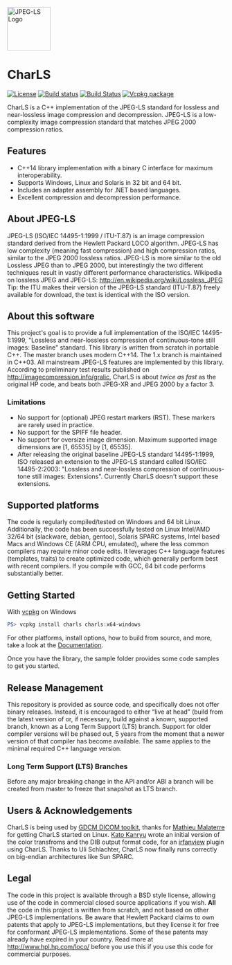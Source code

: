 
<img src="https://raw.githubusercontent.com/team-charls/charls/master/doc/jpeg_ls_logo.png" alt="JPEG-LS Logo" width="100"/>

# CharLS

[![License](https://img.shields.io/badge/License-BSD%203--Clause-blue.svg)](https://raw.githubusercontent.com/team-charls/charls/master/LICENSE.md)
[![Build status](https://ci.appveyor.com/api/projects/status/yq0naf3v2m8nfa8r/branch/master?svg=true)](https://ci.appveyor.com/project/vbaderks/charls/branch/master)
[![Build Status](https://travis-ci.org/team-charls/charls.svg?branch=master)](https://travis-ci.org/team-charls/charls)
[![Vcpkg package](https://repology.org/badge/version-for-repo/vcpkg/charls.svg)](https://repology.org/metapackage/charls)

CharLS is a C++ implementation of the JPEG-LS standard for lossless and near-lossless image compression and decompression.
JPEG-LS is a low-complexity image compression standard that matches JPEG 2000 compression ratios.

## Features

* C++14 library implementation with a binary C interface for maximum interoperability.
* Supports Windows, Linux and Solaris in 32 bit and 64 bit.
* Includes an adapter assembly for .NET based languages.
* Excellent compression and decompression performance.

## About JPEG-LS

JPEG-LS (ISO/IEC 14495-1:1999 / ITU-T.87) is an image compression standard derived from the Hewlett Packard LOCO algorithm. JPEG-LS has low complexity (meaning fast compression) and high compression ratios, similar to the JPEG 2000 lossless ratios. JPEG-LS is more similar to the old Lossless JPEG than to JPEG 2000, but interestingly the two different techniques result in vastly different performance characteristics.
Wikipedia on lossless JPEG and JPEG-LS: <http://en.wikipedia.org/wiki/Lossless_JPEG>
Tip: the ITU makes their version of the JPEG-LS standard (ITU-T.87) freely available for download, the text is identical with the ISO version.

## About this software

This project's goal is to provide a full implementation of the ISO/IEC 14495-1:1999, "Lossless and near-lossless compression of continuous-tone still images: Baseline" standard. This library is written from scratch in portable C++. The master branch uses modern C++14. The 1.x branch is maintained in C++03. All mainstream JPEG-LS features are implemented by this library.
According to preliminary test results published on http://imagecompression.info/gralic, CharLS is about *twice as fast* as the original HP code, and beats both JPEG-XR and JPEG 2000 by a factor 3.

### Limitations

* No support for (optional) JPEG restart markers (RST). These markers are rarely used in practice.
* No support for the SPIFF file header.
* No support for oversize image dimension. Maximum supported image dimensions are [1, 65535] by [1, 65535].
* After releasing the original baseline JPEG-LS standard 14495-1:1999, ISO released an extension to the JPEG-LS standard called ISO/IEC 14495-2:2003: "Lossless and near-lossless compression of continuous-tone still images: Extensions". Currently CharLS doesn't support these extensions.

## Supported platforms

The code is regularly compiled/tested on Windows and 64 bit Linux. Additionally, the code has been successfully tested on Linux Intel/AMD 32/64 bit (slackware, debian, gentoo), Solaris SPARC systems, Intel based Macs and Windows CE (ARM CPU, emulated), where the less common compilers may require minor code edits. It leverages C++ language features (templates, traits) to create optimized code, which generally perform best with recent compilers. If you compile with GCC, 64 bit code performs substantially better.

## Getting Started

With [vcpkg](https://github.com/Microsoft/vcpkg) on Windows

```powershell
PS> vcpkg install charls charls:x64-windows
```

For other platforms, install options, how to build from source, and more, take a look at the [Documentation](https://github.com/team-charls/charls/wiki).

Once you have the library, the sample folder provides some code samples to get you started.

## Release Management

This repository is provided as source code, and specifically does not offer binary releases. Instead, it is encouraged to either “live at head” (build from the latest version of or, if necessary, build against a known, supported branch, known as a Long Term Support (LTS) branch.
Support for older compiler versions will be phased out, 5 years from the moment that a newer version of that compiler has become available. The same applies to the minimal required C++ language version.

### Long Term Support (LTS) Branches

Before any major breaking change in the API and/or ABI a branch will be created from master to freeze that snapshot as LTS branch.

## Users & Acknowledgements

CharLS is being used by [GDCM DICOM toolkit](http://sourceforge.net/projects/gdcm/), thanks for [Mathieu Malaterre](http://sourceforge.net/users/malat) for getting CharLS started on Linux. [Kato Kanryu](http://knivez.homelinux.org/) wrote an initial version of the color transfroms and the DIB output format code, for an [irfanview](http://www.irfanview.com) plugin using CharLS. Thanks to Uli Schlachter, CharLS now finally runs correctly on big-endian architectures like Sun SPARC.

## Legal

The code in this project is available through a BSD style license, allowing use of the code in commercial closed source applications if you wish. **All** the code in this project is written from scratch, and not based on other JPEG-LS implementations. Be aware that Hewlett Packard claims to own patents that apply to JPEG-LS implementations, but they license it for free for conformant JPEG-LS implementations. Some of these patents may already have expired in your country. Read more at <http://www.hpl.hp.com/loco/> before you use this if you use this code for commercial purposes.
